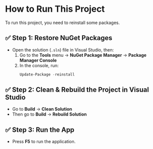 # How to Run This Project

To run this project, you need to reinstall some packages.

## ✅ Step 1: Restore NuGet Packages
- Open the solution (`.sln`) file in Visual Studio, then:
  1. Go to the **Tools** menu → **NuGet Package Manager** → **Package Manager Console**
  2. In the console, run:
     ```powershell
     Update-Package -reinstall
     ```

## ✅ Step 2: Clean & Rebuild the Project in Visual Studio
- Go to **Build** → **Clean Solution**
- Then go to **Build** → **Rebuild Solution**

## ✅ Step 3: Run the App
- Press **F5** to run the application.
